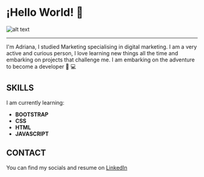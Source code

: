 # ¡Hello World! 👋 
![alt text](https://github.com/[adrianacp10]/[adrianacp10]/blob/[asset]/image.jpg?raw=true)
***

I'm Adriana, I studied Marketing specialising in digital marketing. I am a very active and curious person, I love learning new things all the time and embarking on projects that challenge me. I am embarking on the adventure to become a developer 🚀 💻

## SKILLS

I am currently learning:
* **BOOTSTRAP**
* **CSS**
* **HTML**
* **JAVASCRIPT**

## CONTACT

You can find my socials and resume on [LinkedIn](https://www.linkedin.com/in/adriana-chiquito-proa%C3%B1o-064a6011b/)


